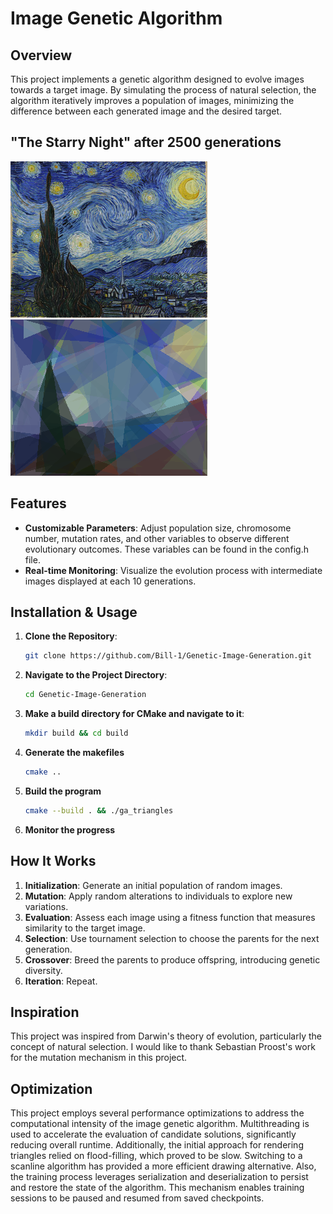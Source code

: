 # Image Genetic Algorithm

## Overview

This project implements a genetic algorithm designed to evolve images towards a target image. By simulating the process of natural selection, the algorithm iteratively improves a population of images, minimizing the difference between each generated image and the desired target.

## "The Starry Night" after 2500 generations
![alt text](https://github.com/Bill-1/Genetic-Image-Generation/blob/main/assets/night.png) ![alt text](https://github.com/Bill-1/Genetic-Image-Generation/blob/main/assets/night/250.png)
## Features

- **Customizable Parameters**: Adjust population size, chromosome number, mutation rates, and other variables to observe different evolutionary outcomes. These variables can be found in the config.h file.
- **Real-time Monitoring**: Visualize the evolution process with intermediate images displayed at each 10 generations.

## Installation & Usage

1. **Clone the Repository**:
   ```bash
   git clone https://github.com/Bill-1/Genetic-Image-Generation.git

2. **Navigate to the Project Directory**:
   ```bash
   cd Genetic-Image-Generation
3. **Make a build directory for CMake and navigate to it**:
   ```bash
   mkdir build && cd build
4. **Generate the makefiles**
   ```bash
   cmake ..
5. **Build the program**
   ```bash
   cmake --build . && ./ga_triangles
6. **Monitor the progress**

## How It Works

1. **Initialization**: Generate an initial population of random images.
2. **Mutation**: Apply random alterations to individuals to explore new variations.  
3. **Evaluation**: Assess each image using a fitness function that measures similarity to the target image.
4. **Selection**: Use tournament selection to choose the parents for the next generation.
5. **Crossover**: Breed the parents to produce offspring, introducing genetic diversity.
6. **Iteration**: Repeat.

## Inspiration

This project was inspired from Darwin's theory of evolution, particularly the concept of natural selection. 
I would like to thank Sebastian Proost's work for the mutation mechanism in this project.

## Optimization

This project employs several performance optimizations to address the computational intensity of the image genetic algorithm. Multithreading is used to accelerate the evaluation of candidate solutions, significantly reducing overall runtime. Additionally, the initial approach for rendering triangles relied on flood-filling, which proved to be slow. Switching to a scanline algorithm has provided a more efficient drawing alternative. Also, the training process leverages serialization and deserialization to persist and restore the state of the algorithm. This mechanism enables training sessions to be paused and resumed from saved checkpoints.





